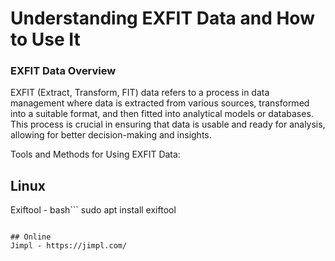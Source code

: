 # Understanding EXFIT Data and How to Use It

### EXFIT Data Overview
EXFIT (Extract, Transform, FIT) data refers to a process in data management where data is extracted from various sources, transformed into a suitable format, and then fitted into analytical models or databases. This process is crucial in ensuring that data is usable and ready for analysis, allowing for better decision-making and insights.

Tools and Methods for Using EXFIT Data:
## Linux
Exiftool -
bash```
sudo apt install exiftool
```

## Online
Jimpl - https://jimpl.com/